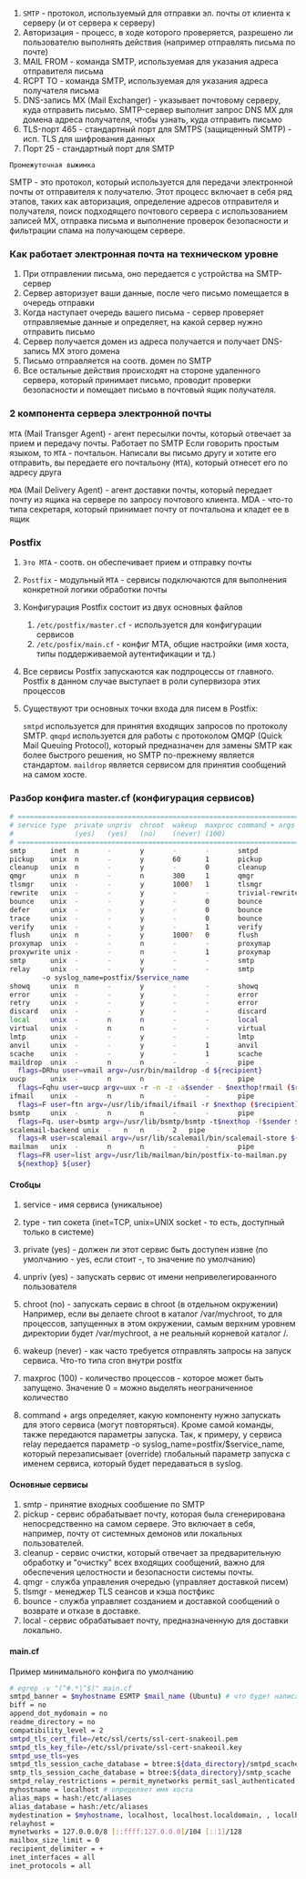 1. `SMTP` - протокол, используемый для отправки эл. почты от клиента к серверу (и от сервера к серверу)
2. Авторизация - процесс, в ходе которого проверяется, разрешено ли пользователю выполнять действия (например отправлять письма по почте)
3. MAIL FROM - команда SMTP, используемая для указания адреса отправителя письма
4. RCPT TO - команда SMTP, используемая для указания адреса получателя письма
5. DNS-запись MX (Mail Exchanger) - указывает почтовому серверу, куда отправить письмо. SMTP-сервер выполнит запрос DNS MX для домена адреса получателя, чтобы узнать, куда отправить письмо 
6. TLS-порт 465 - стандартный порт для SMTPS (защищенный SMTP) - исп. TLS для шифрования данных 
7. Порт 25 - стандартный порт для SMTP 

`Промежуточная выжимка`

SMTP - это протокол, который используется для передачи электронной почты от отправителя к получателю. Этот процесс включает в себя ряд этапов, таких как авторизация, определение адресов отправителя и получателя, поиск подходящего почтового сервера с использованием записей MX, отправка письма и выполнение проверок безопасности и фильтрации спама на получающем сервере.


### Как работает электронная почта на техническом уровне 
1. При отправлении письма, оно передается с устройства на SMTP-сервер
2. Сервер авторизует ваши данные, после чего письмо помещается в очередь отправки
3. Когда наступает очередь вашего письма - сервер проверяет отправляемые данные и определяет, на какой сервер нужно отправить письмо
4. Сервер получается домен из адреса получается и получает DNS-запись MX этого домена
5. Письмо отправляется на соотв. домен по SMTP
6. Все остальные действия происходят на стороне удаленного сервера, который принимает письмо, проводит проверки безопасности и помещает письмо в почтовый ящик получателя.

### 2 компонента сервера электронной почты
`MTA` (Mail Transger Agent) - агент пересылки почты, который отвечает за прием и передачу почты. Работает по SMTP
Если говорить простым языком, то `MTA` - почтальон. Написали вы письмо другу и хотите его отправить, вы передаете его почтальону (`MTA`), который отнесет его по адресу друга

`MDA` (Mail Delivery Agent) - агент доставки почты, который передает почту из ящика на сервере по запросу почтового клиента.
MDA - что-то типа секретаря, который принимает почту от почтальона и кладет ее в ящик

### Postfix 

1. `Это MTA` - соотв. он обеспечивает прием и отправку почты
2. `Postfix` - модульный `MTA` - сервисы подключаются для выполнения конкретной логики обработки почты
3. Конфигурация Postfix состоит из двух основных файлов
   1. `/etc/postfix/master.cf` - используется для конфигурации сервисов 
   2. `/etc/posfix/main.cf` - конфиг MTA, общие настройки (имя хоста, типы поддерживаемой аутентификации и тд.)
4. Все сервисы Postfix запускаются как подпроцессы от главного. Postfix в данном случае выступает в роли супервизора этих процессов 
5. Существуют три основных точки входа для писем в Postfix:

    `smtpd` используется для принятия входящих запросов по протоколу SMTP.
    `qmqpd` используется для работы с протоколом QMQP (Quick Mail Queuing Protocol), который предназначен для замены SMTP как более быстрого решения, но SMTP по-прежнему является стандартом.
    `maildrop` является сервисом для принятия сообщений на самом хосте. 


### Разбор конфига master.cf (конфигурация сервисов)

```bash
# ==========================================================================
# service type  private unpriv  chroot  wakeup  maxproc command + args
#               (yes)   (yes)   (no)    (never) (100)
# ==========================================================================
smtp      inet  n       -       y       -       -       smtpd
pickup    unix  n       -       y       60      1       pickup
cleanup   unix  n       -       y       -       0       cleanup
qmgr      unix  n       -       n       300     1       qmgr
tlsmgr    unix  -       -       y       1000?   1       tlsmgr
rewrite   unix  -       -       y       -       -       trivial-rewrite
bounce    unix  -       -       y       -       0       bounce
defer     unix  -       -       y       -       0       bounce
trace     unix  -       -       y       -       0       bounce
verify    unix  -       -       y       -       1       verify
flush     unix  n       -       y       1000?   0       flush
proxymap  unix  -       -       n       -       -       proxymap
proxywrite unix -       -       n       -       1       proxymap
smtp      unix  -       -       y       -       -       smtp
relay     unix  -       -       y       -       -       smtp
        -o syslog_name=postfix/$service_name
showq     unix  n       -       y       -       -       showq
error     unix  -       -       y       -       -       error
retry     unix  -       -       y       -       -       error
discard   unix  -       -       y       -       -       discard
local     unix  -       n       n       -       -       local
virtual   unix  -       n       n       -       -       virtual
lmtp      unix  -       -       y       -       -       lmtp
anvil     unix  -       -       y       -       1       anvil
scache    unix  -       -       y       -       1       scache
maildrop  unix  -       n       n       -       -       pipe
  flags=DRhu user=vmail argv=/usr/bin/maildrop -d ${recipient}
uucp      unix  -       n       n       -       -       pipe
  flags=Fqhu user=uucp argv=uux -r -n -z -a$sender - $nexthop!rmail ($recipient)
ifmail    unix  -       n       n       -       -       pipe
  flags=F user=ftn argv=/usr/lib/ifmail/ifmail -r $nexthop ($recipient)
bsmtp     unix  -       n       n       -       -       pipe
  flags=Fq. user=bsmtp argv=/usr/lib/bsmtp/bsmtp -t$nexthop -f$sender $recipient
scalemail-backend unix	-	n	n	-	2	pipe
  flags=R user=scalemail argv=/usr/lib/scalemail/bin/scalemail-store ${nexthop} ${user} ${extension}
mailman   unix  -       n       n       -       -       pipe
  flags=FR user=list argv=/usr/lib/mailman/bin/postfix-to-mailman.py
  ${nexthop} ${user}
```

#### Стобцы
1. service - имя сервиса (уникальное)
2. type - тип сокета (inet=TCP, unix=UNIX socket - то есть, доступный только в системе)
3. private (yes) - должен ли этот сервис быть доступен извне (по умолчанию - yes, если стоит -, то значение по умолчанию)
4. unpriv (yes) - запускать сервис от имени непривелегированного пользователя
5. chroot (no) - запускать сервис в chroot (в отдельном окружении)
   Например, если вы делаете chroot в каталог /var/mychroot, то для процессов, запущенных в этом окружении, самым верхним уровнем директории будет /var/mychroot, а не реальный корневой каталог /.

6. wakeup (never) - как часто требуется отправлять запросы на запуск сервиса. Что-то типа cron внутри postfix
7. maxproc (100) - количество процессов - которое может быть запущено. Значение 0 = можно выделять неограниченное количество
8. command + args определяет, какую компоненту нужно запускать для этого сервиса (могут повторяться). Кроме самой команды, также передаются параметры запуска. Так, к примеру, у сервиса relay передается параметр -o syslog_name=postfix/$service_name, который перезаписывает (override) глобальный параметр запуска с именем сервиса, который будет передаваться в syslog.

#### Основные сервисы
1. smtp - принятие входных сообшение по SMTP
2. pickup - сервис обрабатывает почту, которая была сгенерирована непосредственно на самом сервере. Это включает в себя, например, почту от системных демонов или локальных пользователей.
3. cleanup - cервис очистки, который отвечает за предварительную обработку и "очистку" всех входящих сообщений, важно для обеспечения целостности и безопасности системы почты.
4. qmgr - служба управления очередью (управляет доставкой писем)
5. tlsmgr - менеджер TLS сеансов и кэша постфикс
6. bounce - служба управляет созданием и доставкой сообщений о возврате и отказе в доставке.
7. local - сервис обрабатывает почту, предназначенную для доставки локально.


#### main.cf 

Пример минимального конфига по умолчанию

```bash
# egrep -v "(^#.*|^$)" main.cf
smtpd_banner = $myhostname ESMTP $mail_name (Ubuntu) # что будет написано при установлении соединения
biff = no 
append_dot_mydomain = no
readme_directory = no
compatibility_level = 2
smtpd_tls_cert_file=/etc/ssl/certs/ssl-cert-snakeoil.pem
smtpd_tls_key_file=/etc/ssl/private/ssl-cert-snakeoil.key
smtpd_use_tls=yes
smtpd_tls_session_cache_database = btree:${data_directory}/smtpd_scache
smtp_tls_session_cache_database = btree:${data_directory}/smtp_scache
smtpd_relay_restrictions = permit_mynetworks permit_sasl_authenticated defer_unauth_destination
myhostname = localhost # определяет имя хоста
alias_maps = hash:/etc/aliases
alias_database = hash:/etc/aliases
mydestination = $myhostname, localhost, localhost.localdomain, , localhost # список доменов, для которых сервер принимает почту
relayhost =
mynetworks = 127.0.0.0/8 [::ffff:127.0.0.0]/104 [::1]/128
mailbox_size_limit = 0
recipient_delimiter = +
inet_interfaces = all
inet_protocols = all
```